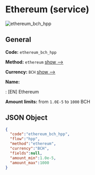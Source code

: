 
# Ethereum (service) 
![ethereum_bch_hpp](https://static.openfintech.io/payment_methods/ethereum_bch_hpp/logo.svg?w=400&c=v0.59.26#w200)  

## General 
 
**Code:** `ethereum_bch_hpp` 
 
**Method:** `ethereum` 
 [show -->](/payment-methods/ethereum/) 
 
**Currency:** `BCH` [show -->](/currencies/BCH/) 
 
**Name:** 
 
:	[EN] Ethereum 
 
**Amount limits:** from `1.0E-5` to `1000` BCH 

## JSON Object 

```json
{
  "code":"ethereum_bch_hpp",
  "flow":"hpp",
  "method":"ethereum",
  "currency":"BCH",
  "fields":null,
  "amount_min":1.0e-5,
  "amount_max":1000
}
```  
